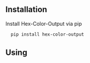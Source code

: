 
## Installation

Install Hex-Color-Output via pip

```bash
  pip install hex-color-output
```

## Using

